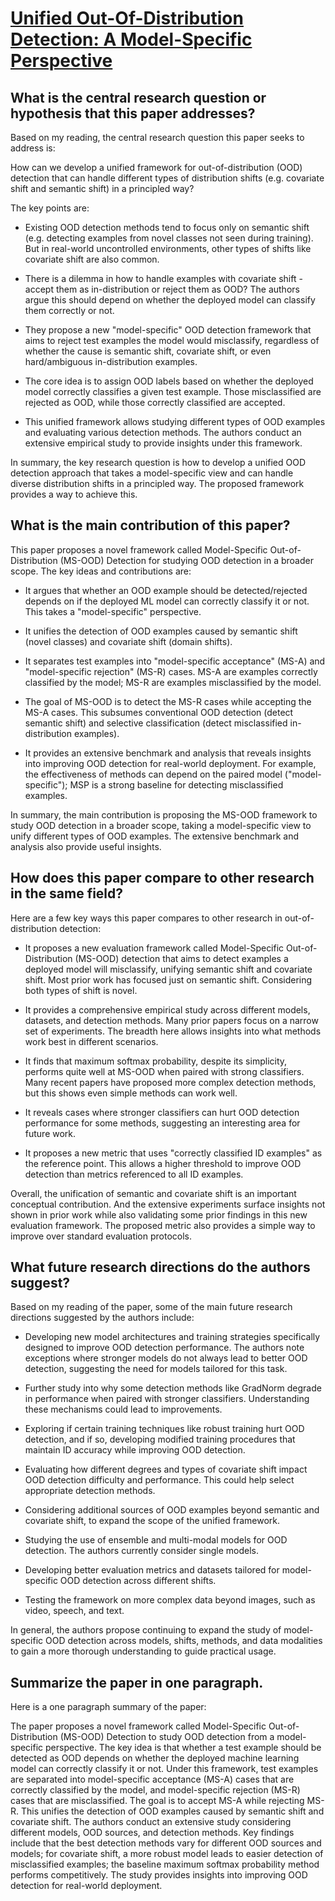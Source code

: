 # [Unified Out-Of-Distribution Detection: A Model-Specific Perspective](https://arxiv.org/abs/2304.06813)

## What is the central research question or hypothesis that this paper addresses?

 Based on my reading, the central research question this paper seeks to address is: 

How can we develop a unified framework for out-of-distribution (OOD) detection that can handle different types of distribution shifts (e.g. covariate shift and semantic shift) in a principled way?

The key points are:

- Existing OOD detection methods tend to focus only on semantic shift (e.g. detecting examples from novel classes not seen during training). But in real-world uncontrolled environments, other types of shifts like covariate shift are also common.

- There is a dilemma in how to handle examples with covariate shift - accept them as in-distribution or reject them as OOD? The authors argue this should depend on whether the deployed model can classify them correctly or not.

- They propose a new "model-specific" OOD detection framework that aims to reject test examples the model would misclassify, regardless of whether the cause is semantic shift, covariate shift, or even hard/ambiguous in-distribution examples.

- The core idea is to assign OOD labels based on whether the deployed model correctly classifies a given test example. Those misclassified are rejected as OOD, while those correctly classified are accepted.

- This unified framework allows studying different types of OOD examples and evaluating various detection methods. The authors conduct an extensive empirical study to provide insights under this framework.

In summary, the key research question is how to develop a unified OOD detection approach that takes a model-specific view and can handle diverse distribution shifts in a principled way. The proposed framework provides a way to achieve this.


## What is the main contribution of this paper?

 This paper proposes a novel framework called Model-Specific Out-of-Distribution (MS-OOD) Detection for studying OOD detection in a broader scope. The key ideas and contributions are:

- It argues that whether an OOD example should be detected/rejected depends on if the deployed ML model can correctly classify it or not. This takes a "model-specific" perspective. 

- It unifies the detection of OOD examples caused by semantic shift (novel classes) and covariate shift (domain shifts). 

- It separates test examples into "model-specific acceptance" (MS-A) and "model-specific rejection" (MS-R) cases. MS-A are examples correctly classified by the model; MS-R are examples misclassified by the model.

- The goal of MS-OOD is to detect the MS-R cases while accepting the MS-A cases. This subsumes conventional OOD detection (detect semantic shift) and selective classification (detect misclassified in-distribution examples).

- It provides an extensive benchmark and analysis that reveals insights into improving OOD detection for real-world deployment. For example, the effectiveness of methods can depend on the paired model ("model-specific"); MSP is a strong baseline for detecting misclassified examples.

In summary, the main contribution is proposing the MS-OOD framework to study OOD detection in a broader scope, taking a model-specific view to unify different types of OOD examples. The extensive benchmark and analysis also provide useful insights.


## How does this paper compare to other research in the same field?

 Here are a few key ways this paper compares to other research in out-of-distribution detection:

- It proposes a new evaluation framework called Model-Specific Out-of-Distribution (MS-OOD) detection that aims to detect examples a deployed model will misclassify, unifying semantic shift and covariate shift. Most prior work has focused just on semantic shift. Considering both types of shift is novel.

- It provides a comprehensive empirical study across different models, datasets, and detection methods. Many prior papers focus on a narrow set of experiments. The breadth here allows insights into what methods work best in different scenarios.

- It finds that maximum softmax probability, despite its simplicity, performs quite well at MS-OOD when paired with strong classifiers. Many recent papers have proposed more complex detection methods, but this shows even simple methods can work well. 

- It reveals cases where stronger classifiers can hurt OOD detection performance for some methods, suggesting an interesting area for future work.

- It proposes a new metric that uses "correctly classified ID examples" as the reference point. This allows a higher threshold to improve OOD detection than metrics referenced to all ID examples.

Overall, the unification of semantic and covariate shift is an important conceptual contribution. And the extensive experiments surface insights not shown in prior work while also validating some prior findings in this new evaluation framework. The proposed metric also provides a simple way to improve over standard evaluation protocols.


## What future research directions do the authors suggest?

 Based on my reading of the paper, some of the main future research directions suggested by the authors include:

- Developing new model architectures and training strategies specifically designed to improve OOD detection performance. The authors note exceptions where stronger models do not always lead to better OOD detection, suggesting the need for models tailored for this task.

- Further study into why some detection methods like GradNorm degrade in performance when paired with stronger classifiers. Understanding these mechanisms could lead to improvements.

- Exploring if certain training techniques like robust training hurt OOD detection, and if so, developing modified training procedures that maintain ID accuracy while improving OOD detection. 

- Evaluating how different degrees and types of covariate shift impact OOD detection difficulty and performance. This could help select appropriate detection methods.

- Considering additional sources of OOD examples beyond semantic and covariate shift, to expand the scope of the unified framework.

- Studying the use of ensemble and multi-modal models for OOD detection. The authors currently consider single models.

- Developing better evaluation metrics and datasets tailored for model-specific OOD detection across different shifts.

- Testing the framework on more complex data beyond images, such as video, speech, and text.

In general, the authors propose continuing to expand the study of model-specific OOD detection across models, shifts, methods, and data modalities to gain a more thorough understanding to guide practical usage.


## Summarize the paper in one paragraph.

 Here is a one paragraph summary of the paper:

The paper proposes a novel framework called Model-Specific Out-of-Distribution (MS-OOD) Detection to study OOD detection from a model-specific perspective. The key idea is that whether a test example should be detected as OOD depends on whether the deployed machine learning model can correctly classify it or not. Under this framework, test examples are separated into model-specific acceptance (MS-A) cases that are correctly classified by the model, and model-specific rejection (MS-R) cases that are misclassified. The goal is to accept MS-A while rejecting MS-R. This unifies the detection of OOD examples caused by semantic shift and covariate shift. The authors conduct an extensive study considering different models, OOD sources, and detection methods. Key findings include that the best detection methods vary for different OOD sources and models; for covariate shift, a more robust model leads to easier detection of misclassified examples; the baseline maximum softmax probability method performs competitively. The study provides insights into improving OOD detection for real-world deployment.
